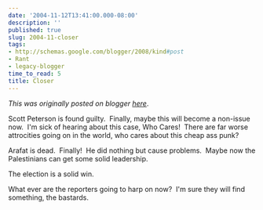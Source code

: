 ```yaml
---
date: '2004-11-12T13:41:00.000-08:00'
description: ''
published: true
slug: 2004-11-closer
tags:
- http://schemas.google.com/blogger/2008/kind#post
- Rant
- legacy-blogger
time_to_read: 5
title: Closer
---
```


*This was originally posted on blogger [here](https://techshorts.blogspot.com/2004/11/closer.html)*.

<p>Scott Peterson is found guilty.&nbsp; Finally, maybe this will become a non-issue now.&nbsp; I'm sick of hearing about this case, Who Cares!&nbsp; There are far worse attrocities going on in the world, who cares about this cheap ass punk?</p><p>Arafat is dead.&nbsp; Finally!&nbsp; He did nothing but cause problems.&nbsp; Maybe now the Palestinians can get some solid leadership.</p><p>The election is a solid win.</p><p>What ever are the reporters going to harp on now?&nbsp; I'm sure they will find something, the bastards.</p>
